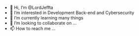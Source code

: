 - 👋 Hi, I’m @LordJeffta
- 👀 I’m interested in Development Back-end and Cybersecurity 
- 🌱 I’m currently learning many things 
- 💞️ I’m looking to collaborate on ...
- 📫 How to reach me ...

<!---
LordJeffta/LordJeffta is a ✨ special ✨ repository because its `README.md` (this file) appears on your GitHub profile.
You can click the Preview link to take a look at your changes.
--->
